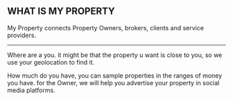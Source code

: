 <h2>WHAT IS MY PROPERTY </h2>
My Property connects Property Owners, brokers, clients and service providers.
<hr/>
Where are a you. it might be that the property u want is close to you, so we use your geolocation to find it.

How much do you have, you can sample properties in the ranges of money you have.
for the Owner, we will help you advertise your property in social media platforms.

	